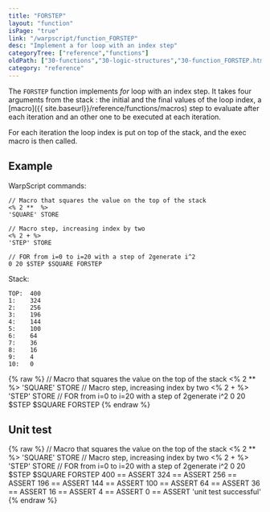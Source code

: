 ```yaml
---
title: "FORSTEP"
layout: "function"
isPage: "true"
link: "/warpscript/function_FORSTEP"
desc: "Implement a for loop with an index step"
categoryTree: ["reference","functions"]
oldPath: ["30-functions","30-logic-structures","30-function_FORSTEP.html.md"]
category: "reference"
---
```



The `FORSTEP` function implements *for* loop with an index step. 
It takes four arguments from the stack : the initial and the final values of the loop index,
a [macro]({{ site.baseurl}}/reference/functions/macros) step to evaluate after each iteration and an other one to be executed at each iteration.

For each iteration the loop index is put on top of the stack, and the exec macro is then called.

## Example ##

WarpScript commands:

    // Macro that squares the value on the top of the stack
    <% 2 **  %>
    'SQUARE' STORE
    
    // Macro step, increasing index by two
    <% 2 + %> 
    'STEP' STORE

    // FOR from i=0 to i=20 with a step of 2generate i^2
    0 20 $STEP $SQUARE FORSTEP


Stack:

    TOP:  400
    1:    324
    2:    256
    3:    196
    4:    144
    5:    100
    6:    64
    7:    36
    8:    16
    9:    4
    10:   0

{% raw %}
<warp10-warpscript-widget backend="{{backend}}"  exec-endpoint="{{execEndpoint}}">// Macro that squares the value on the top of the stack
<% 2 **  %>
'SQUARE' STORE
// Macro step, increasing index by two
<% 2 + %> 
'STEP' STORE
// FOR from i=0 to i=20 with a step of 2generate i^2
0 20 $STEP $SQUARE FORSTEP
</warp10-warpscript-widget>
{% endraw %}    


## Unit test ##

{% raw %}
<warp10-warpscript-widget backend="{{backend}}"  exec-endpoint="{{execEndpoint}}">// Macro that squares the value on the top of the stack
<% 2 **  %>
'SQUARE' STORE
// Macro step, increasing index by two
<% 2 + %> 
'STEP' STORE
// FOR from i=0 to i=20 with a step of 2generate i^2
0 20 $STEP $SQUARE FORSTEP
400 == ASSERT     324 == ASSERT     256 == ASSERT
196 == ASSERT     144 == ASSERT     100 == ASSERT
64 == ASSERT      36 == ASSERT       16 == ASSERT
4 == ASSERT       0 == ASSERT
'unit test successful'
</warp10-warpscript-widget>
{% endraw %}            

